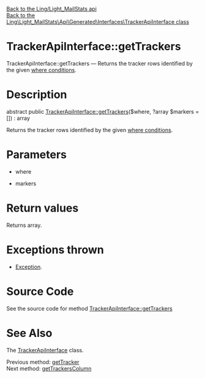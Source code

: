 [Back to the Ling/Light_MailStats api](https://github.com/lingtalfi/Light_MailStats/blob/master/doc/api/Ling/Light_MailStats.md)<br>
[Back to the Ling\Light_MailStats\Api\Generated\Interfaces\TrackerApiInterface class](https://github.com/lingtalfi/Light_MailStats/blob/master/doc/api/Ling/Light_MailStats/Api/Generated/Interfaces/TrackerApiInterface.md)


TrackerApiInterface::getTrackers
================



TrackerApiInterface::getTrackers — Returns the tracker rows identified by the given [where conditions](https://github.com/lingtalfi/SimplePdoWrapper#the-where-conditions).




Description
================


abstract public [TrackerApiInterface::getTrackers](https://github.com/lingtalfi/Light_MailStats/blob/master/doc/api/Ling/Light_MailStats/Api/Generated/Interfaces/TrackerApiInterface/getTrackers.md)($where, ?array $markers = []) : array




Returns the tracker rows identified by the given [where conditions](https://github.com/lingtalfi/SimplePdoWrapper#the-where-conditions).




Parameters
================


- where

    

- markers

    


Return values
================

Returns array.


Exceptions thrown
================

- [Exception](http://php.net/manual/en/class.exception.php).&nbsp;







Source Code
===========
See the source code for method [TrackerApiInterface::getTrackers](https://github.com/lingtalfi/Light_MailStats/blob/master/Api/Generated/Interfaces/TrackerApiInterface.php#L126-L126)


See Also
================

The [TrackerApiInterface](https://github.com/lingtalfi/Light_MailStats/blob/master/doc/api/Ling/Light_MailStats/Api/Generated/Interfaces/TrackerApiInterface.md) class.

Previous method: [getTracker](https://github.com/lingtalfi/Light_MailStats/blob/master/doc/api/Ling/Light_MailStats/Api/Generated/Interfaces/TrackerApiInterface/getTracker.md)<br>Next method: [getTrackersColumn](https://github.com/lingtalfi/Light_MailStats/blob/master/doc/api/Ling/Light_MailStats/Api/Generated/Interfaces/TrackerApiInterface/getTrackersColumn.md)<br>

